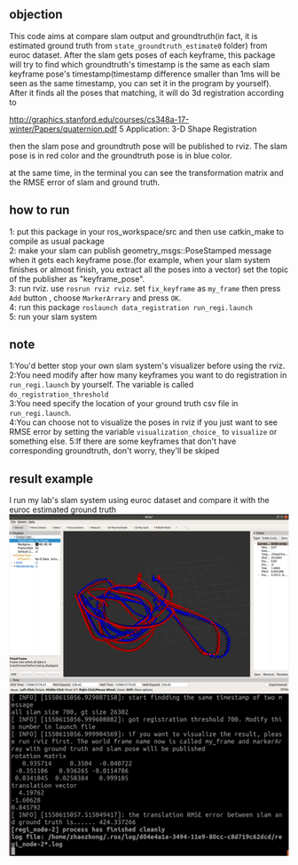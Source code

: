 
## objection
This code aims at compare slam output and groundtruth(in fact, it is estimated ground truth from `state_groundtruth_estimate0` folder) from euroc dataset.
After the slam gets poses of each keyframe, this package will try to find which groundtruth's timestamp is the same as each slam keyframe pose's timestamp(timestamp difference smaller than 1ms will be seen as the same timestamp, you can set it in the program by yourself). 
After it finds all the poses that matching, it will do 3d registration according to 

http://graphics.stanford.edu/courses/cs348a-17-winter/Papers/quaternion.pdf
5  Application: 3-D Shape Registration

then the slam pose and groundtruth pose will be published to rviz. The slam pose is in red color and the groundtruth pose is in blue color.

at the same time, in the terminal you can see the transformation matrix and the RMSE error of slam and ground truth.

## how to run
1: put this package in your ros_workspace/src and then use catkin_make to compile as usual package <br>
2: make your slam can publish geometry_msgs::PoseStamped message when it gets each keyframe pose.(for example, when your slam system finishes or almost finish, you extract all the poses into a vector) set the topic of the publisher as "keyframe_pose". <br>
3: run rviz. use `rosrun rviz rviz`. set `fix_keyframe` as `my_frame` then press `Add` button , choose `MarkerArrary` and press `OK`. <br>
4: run this package `roslaunch data_registration run_regi.launch` <br>
5: run your slam system

## note
1:You'd better stop your own slam system's visualizer before using the rviz. <br>
2:You need modify after how many keyframes you want to do registration in `run_regi.launch` by yourself. The variable is called `do_registration_threshold` <br>
3:You need specify the location of your ground truth csv file in `run_regi.launch`. <br>
4:You can choose not to visualize the poses in rviz if you just want to see RMSE error by setting the variable `visualization_choice_` to `visualize` or something else.
5:If there are some keyframes that don't have corresponding groundtruth, don't worry, they'll be skiped

## result example
I run my lab's slam system using euroc dataset and compare it with the euroc estimated ground truth
![alt text](https://github.com/zhaozhongch/slam_groundtruth_comparison/blob/master/result_example/example.png)
![alt text](https://github.com/zhaozhongch/slam_groundtruth_comparison/blob/master/result_example/print_result.png)

